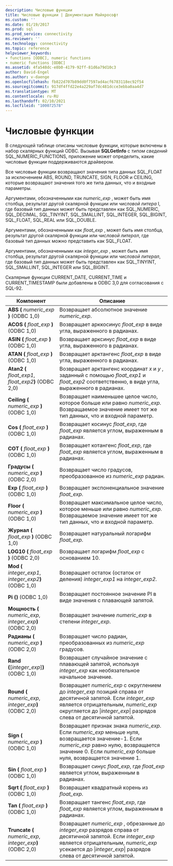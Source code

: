 ```yaml
---
description: Числовые функции
title: Числовые функции | Документация Майкрософт
ms.custom: ''
ms.date: 01/19/2017
ms.prod: sql
ms.prod_service: connectivity
ms.reviewer: ''
ms.technology: connectivity
ms.topic: reference
helpviewer_keywords:
- functions [ODBC], numeric functions
- numeric functions [ODBC]
ms.assetid: 4fa548dc-e8b0-4179-92ff-81d6a79d10c3
author: David-Engel
ms.author: v-daenge
ms.openlocfilehash: fb822d707b89dd0f7597ad4acf6783118ec92f54
ms.sourcegitcommit: 917df4ffd22e4a229af7dc481dcce3ebba0aa4d7
ms.translationtype: MT
ms.contentlocale: ru-RU
ms.lasthandoff: 02/10/2021
ms.locfileid: "100072578"
---
```

# <a name="numeric-functions"></a>Числовые функции
В следующей таблице описаны числовые функции, которые включены в набор скалярных функций ODBC. Вызывая **SQLGetInfo** с *типом сведений* SQL_NUMERIC_FUNCTIONS, приложение может определить, какие числовые функции поддерживаются драйвером.  
  
 Все числовые функции возвращают значения типа данных SQL_FLOAT за исключением ABS, ROUND, TRUNCATE, SIGN, FLOOR и CEILING, которые возвращают значения того же типа данных, что и входные параметры.  
  
 Аргументами, обозначенными как *numeric_exp* , может быть имя столбца, результат другой скалярной функции или *числовой литера* l, где базовый тип данных может быть представлен как SQL_NUMERIC, SQL_DECIMAL, SQL_TINYINT, SQL_SMALLINT, SQL_INTEGER, SQL_BIGINT, SQL_FLOAT, SQL_REAL или SQL_DOUBLE.  
  
 Аргументами, обозначенными как *float_exp* , может быть имя столбца, результат другой скалярной функции или *числовой литерал*, где базовый тип данных можно представить как SQL_FLOAT.  
  
 Аргументами, обозначенными как *integer_exp* , может быть имя столбца, результат другой скалярной функции или *числовой литерал*, где базовый тип данных может быть представлен как SQL_TINYINT, SQL_SMALLINT, SQL_INTEGER или SQL_BIGINT.  
  
 Скалярные функции CURRENT_DATE, CURRENT_TIME и CURRENT_TIMESTAMP были добавлены в ODBC 3,0 для согласования с SQL-92.  
  
|Компонент|Описание|  
|--------------|-----------------|  
|**ABS (** _numeric_exp_ **)**  (ODBC 1,0)|Возвращает абсолютное значение *numeric_exp*.|  
|**ACOS (** _float_exp_ **)**  (ODBC 1,0)|Возвращает арккосинус *float_exp* в виде угла, выраженного в радианах.|  
|**ASIN (** _float_exp_ **)**  (ODBC 1,0)|Возвращает арксинус *float_exp* в виде угла, выраженного в радианах.|  
|**ATAN (** _float_exp_ **)**  (ODBC 1,0)|Возвращает арктангенс *float_exp* в виде угла, выраженного в радианах.|  
|**Atan2 (** _float_exp1_, _float_exp2_**)**  (ODBC 2,0)|Возвращает арктангенс координат *x* и *y* , заданный с помощью *float_exp1* и *float_exp2* соответственно, в виде угла, выраженного в радианах.|  
|**Ceiling (** _numeric_exp_ **)**  (ODBC 1,0)|Возвращает наименьшее целое число, которое больше или равно *numeric_exp*. Возвращаемое значение имеет тот же тип данных, что и входной параметр.|  
|**Cos (** _float_exp_ **)**  (ODBC 1,0)|Возвращает косинус *float_exp*, где *float_exp* является углом, выраженным в радианах.|  
|**COT (** _float_exp_ **)**  (ODBC 1,0)|Возвращает котангенс *float_exp*, где *float_exp* является углом, выраженным в радианах.|  
|**Градусы (** _numeric_exp_ **)**  (ODBC 2,0)|Возвращает число градусов, преобразованное из *numeric_exp* радиан.|  
|**Exp (** _float_exp_ **)**  (ODBC 1,0)|Возвращает экспоненциальное значение *float_exp*.|  
|**Floor (** _numeric_exp_ **)**  (ODBC 1,0)|Возвращает максимальное целое число, которое меньше или равно *numeric_exp*. Возвращаемое значение имеет тот же тип данных, что и входной параметр.|  
|**Журнал (** _float_exp_ **)**  (ODBC 1,0)|Возвращает натуральный логарифм *float_exp*.|  
|**LOG10 (** _float_exp_ **)**  (ODBC 2,0)|Возвращает логарифм *float_exp* с основанием 10.|  
|**Mod (** _integer_exp1_, _integer_exp2_**)**  (ODBC 1,0)|Возвращает остаток (остаток от деления) *integer_exp1* на *integer_exp2*.|  
|**Pi ()**  (ODBC 1,0)|Возвращает постоянное значение PI в виде значения с плавающей запятой.|  
|**Мощность (** _numeric_exp_, _integer_exp_**)**  (ODBC 2,0)|Возвращает значение *numeric_exp* в степени *integer_exp*.|  
|**Радианы (** _numeric_exp_ **)**  (ODBC 2,0)|Возвращает число радиан, преобразованных из *numeric_exp* градусов.|  
|**Rand (**[*integer_exp*]**)**  (ODBC 1,0)|Возвращает случайное значение с плавающей запятой, используя *integer_exp* как необязательное начальное значение.|  
|**Round (** _numeric_exp_, _integer_exp_**)**  (ODBC 2,0)|Возвращает *numeric_exp* с округлением до *integer_exp* позиций справа от десятичной запятой. Если *integer_exp* является отрицательным, *numeric_exp* округляется до &#124;*integer_exp*&#124; разрядов слева от десятичной запятой.|  
|**Sign (** _numeric_exp_ **)**  (ODBC 1,0)|Возвращает признак знака *numeric_exp*. Если *numeric_exp* меньше нуля, возвращается значение-1. Если *numeric_exp* равно нулю, возвращается значение 0. Если *numeric_exp* больше нуля, возвращается значение 1.|  
|**Sin (** _float_exp_ **)**  (ODBC 1,0)|Возвращает синус *float_exp*, где *float_exp* является углом, выраженным в радианах.|  
|**Sqrt (** _float_exp_ **)**  (ODBC 1,0)|Возвращает квадратный корень из *float_exp*.|  
|**Tan (** _float_exp_ **)**  (ODBC 1,0)|Возвращает тангенс *float_exp*, где *float_exp* является углом, выраженным в радианах.|  
|**Truncate (** _numeric_exp_, _integer_exp_**)**  (ODBC 2,0)|Возвращает *numeric_exp* , обрезанные до *integer_exp* разрядов справа от десятичной запятой. Если *integer_exp* является отрицательным, *numeric_exp* усекается до &#124;*integer_exp*&#124; разрядов слева от десятичной запятой.|
